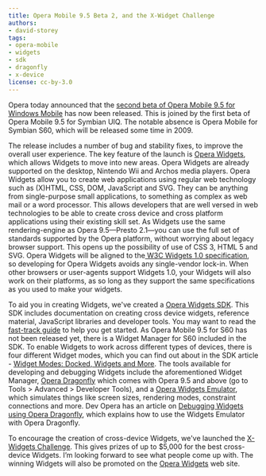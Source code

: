 ```yaml
---
title: Opera Mobile 9.5 Beta 2, and the X-Widget Challenge
authors:
- david-storey
tags:
- opera-mobile
- widgets
- sdk
- dragonfly
- x-device
license: cc-by-3.0
---
```


<p>Opera today announced that the <a href="http://www.opera.com/pressreleases/en/2008/10/20/">second beta of Opera Mobile 9.5 for Windows Mobile</a> has now been released.  This is joined by the first beta of Opera Mobile 9.5 for Symbian UIQ.  The notable absence is Opera Mobile for Symbian S60, which will be released some time in 2009.</p>

<p>The release includes a number of bug and stability fixes, to improve the overall user experience.  The key feature of the launch is <a href="http://www.opera.com/b2b/solutions/widgets/">Opera Widgets</a>, which allows Widgets to move into new areas.  Opera Widgets are already supported on the desktop, Nintendo Wii and Archos media players.  Opera Widgets allow you to create web applications using regular web technology such as (X)HTML, CSS, DOM, JavaScript and SVG.  They can be anything from single-purpose small applications, to something as complex as web mail or a word processor.  This allows developers that are well versed in web technologies to be able to create cross device and cross platform applications using their existing skill set. As Widgets use the same rendering-engine as Opera 9.5—Presto 2.1—you can use the full set of standards supported by the Opera platform, without worrying about legacy browser support.  This opens up the possibility of use of CSS 3, HTML 5 and SVG.  Opera Widgets will be aligned to the<a href="http://www.w3.org/TR/widgets/"> W3C Widgets 1.0 specification</a>, so developing for Opera Widgets avoids any single-vendor lock-in.  When other browsers or user-agents support Widgets 1.0, your Widgets will also work on their platforms, as so long as they support the same specifications as you used to make your widgets.</p>

<p>To aid you in creating Widgets, we&#39;ve created a <a href="https://dev.opera.com/articles/view/opera-widgets-sdk/">Opera Widgets SDK</a>.  This SDK includes documentation on creating cross device widgets, reference material, JavaScript libraries and developer tools.  You may want to read the <a href="https://dev.opera.com/articles/view/using-the-opera-widgets-sdk-fast-track/">fast-track guide</a> to help you get started.  As Opera Mobile 9.5 for S60 has not been released yet, there is a Widget Manager for S60 included in the SDK.  To enable Widgets to work across different types of devices, there is four different Widget modes, which you can find out about in the SDK article - <a href="https://dev.opera.com/articles/view/widget-modes-docked-widget-and-more/#modes-widget">Widget Modes: Docked, Widgets and More</a>.  The tools available for developing and debugging Widgets include the aforementioned Widget Manager, <a href="http://www.opera.com/products/dragonfly/">Opera Dragonfly</a> which comes with Opera 9.5 and above (go to Tools &gt; Advanced &gt; Developer Tools), and a <a href="https://dev.opera.com/articles/view/widget-emulator/">Opera Widgets Emulator</a>, which simulates things like screen sizes, rendering modes, constraint connections and more.  Dev Opera has an article on <a href="https://dev.opera.com/articles/view/debugging-widgets-using-opera-dragonfly/">Debugging Widgets using Opera Dragonfly</a>, which explains how to use the Widgets Emulator with Opera Dragonfly.</p>

<p>To encourage the creation of cross-device Widgets, we&#39;ve launched the <a href="http://my.opera.com/community/blog/2008/10/20/are-you-up-to-the-challenge">X-Widgets Challenge</a>.  This gives prizes of up to $5,000 for the best cross-device Widgets.  I’m looking forward to see what people come up with.  The winning Widgets will also be promoted on the <a href="http://widgets.opera.com/">Opera Widgets</a> web site.</p>

